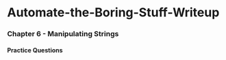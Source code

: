 # Automate-the-Boring-Stuff-Writeup

<h3>Chapter 6 - Manipulating Strings</h3>

<h4>Practice Questions </h4><br></br>
